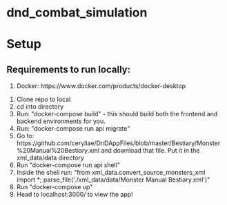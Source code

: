 # dnd_combat_simulation

# Setup
## Requirements to run locally:
<ol>
  <li>Docker: https://www.docker.com/products/docker-desktop</li>
</ol>

<ol>
  <li>Clone repo to local</li>
  <li>cd into directory</li>
  <li>Run: "docker-compose build" - this should build both the frontend and backend environments for you. </li>
  <li>Run: "docker-compose run api migrate"</li>
  <li>Go to: https://github.com/ceryliae/DnDAppFiles/blob/master/Bestiary/Monster%20Manual%20Bestiary.xml and download that file. Put it in the xml_data/data directory</li>
  <li>Run "docker-compose run api shell"</li>
  <li>Inside the shell run: "from xml_data.convert_source_monsters_xml import *; parse_file('./xml_data/data/Monster Manual Bestiary.xml')"</li>
  <li>Run "docker-compose up"</li>
  <li>Head to localhost:3000/ to view the app!</li>
</ol>
